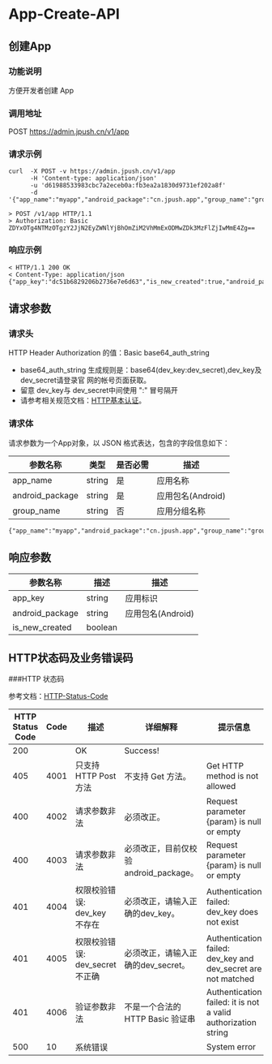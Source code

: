 # App-Create-API
## 创建App
### 功能说明

方便开发者创建 App

### 调用地址

POST https://admin.jpush.cn/v1/app

### 请求示例

	curl  -X POST -v https://admin.jpush.cn/v1/app
		  -H 'Content-type: application/json'
		  -u 'd61988533983cbc7a2eceb0a:fb3ea2a1830d9731ef202a8f'
		  -d '{"app_name":"myapp","android_package":"cn.jpush.app","group_name":"groupOne"}'
		  
	> POST /v1/app HTTP/1.1
	> Authorization: Basic ZDYxOTg4NTMzOTgzY2JjN2EyZWNlYjBhOmZiM2VhMmExODMwZDk3MzFlZjIwMmE4Zg==
	
	
### 响应示例

	< HTTP/1.1 200 OK
	< Content-Type: application/json
	{"app_key":"dc51b6829206b2736e7e6d63","is_new_created":true,"android_package":"cn.jpush.app"}
	
	
## 请求参数

### 请求头

HTTP Header Authorization 的值：Basic base64_auth_string

+ base64_auth_string 生成规则是：base64(dev_key:dev_secret),dev_key及dev_secret请登录官  网的帐号页面获取。
+ 留意 dev_key与 dev_secret中间使用 ":" 冒号隔开
+ 请参考相关规范文档：[HTTP基本认证](http://zh.wikipedia.org/zh/HTTP基本认证)。

### 请求体

请求参数为一个App对象，以 JSON 格式表达，包含的字段信息如下：


参数名称           | 类型          |是否必需  |描述
---------------- | ------------  | -------- | ------------
app_name         |string 	      | 是       |应用名称
android_package  |string 	      | 是       |应用包名(Android)
group_name       |string 	      | 否       |应用分组名称

	{"app_name":"myapp","android_package":"cn.jpush.app","group_name":"groupOne"}

## 响应参数

参数名称          | 描述         |描述
---------------- | ----------- | ------------
app_key          |string 	    | 应用标识
android_package  |string 	    | 应用包名(Android)
is_new_created   |boolean 	    | 


## HTTP状态码及业务错误码

###HTTP 状态码

参考文档：[HTTP-Status-Code]()

HTTP Status Code| Code|描述|详细解释|提示信息
----- | ----- | ----- | ----- |------
200||OK|Success!|
405|4001|只支持 HTTP Post 方法|不支持 Get 方法。|Get HTTP method is not allowed
400|4002|请求参数非法|必须改正。|Request parameter {param} is null or empty
400|4003|请求参数非法|必须改正，目前仅校验 android_package。|Request parameter {param} is null or empty
401|4004|权限校验错误: dev_key 不存在|必须改正，请输入正确的dev_key。|Authentication failed: dev_key does not exist
401|4005|权限校验错误: dev_secret 不正确|必须改正，请输入正确的dev_secret。|Authentication failed: dev_key and dev_secret are not matched
401|4006|验证参数非法|不是一个合法的 HTTP Basic 验证串|Authentication failed: it is not a valid authorization string
500|10|系统错误||System error






